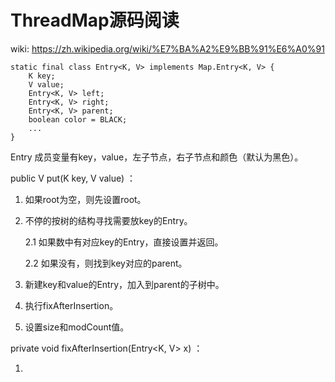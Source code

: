 # ThreadMap源码阅读







wiki: <https://zh.wikipedia.org/wiki/%E7%BA%A2%E9%BB%91%E6%A0%91>

	static final class Entry<K, V> implements Map.Entry<K, V> {
		K key;
		V value;
		Entry<K, V> left;
		Entry<K, V> right;
		Entry<K, V> parent;
		boolean color = BLACK;
		...
	}
Entry 成员变量有key，value，左子节点，右子节点和颜色（默认为黑色）。







public V put(K key, V value) ：

1. 如果root为空，则先设置root。

2. 不停的按树的结构寻找需要放key的Entry。

   2.1 如果数中有对应key的Entry，直接设置并返回。

   2.2 如果没有，则找到key对应的parent。

3. 新建key和value的Entry，加入到parent的子树中。

4. 执行fixAfterInsertion。

5. 设置size和modCount值。



private void fixAfterInsertion(Entry<K, V> x) ：

1. ​









































































































































































































